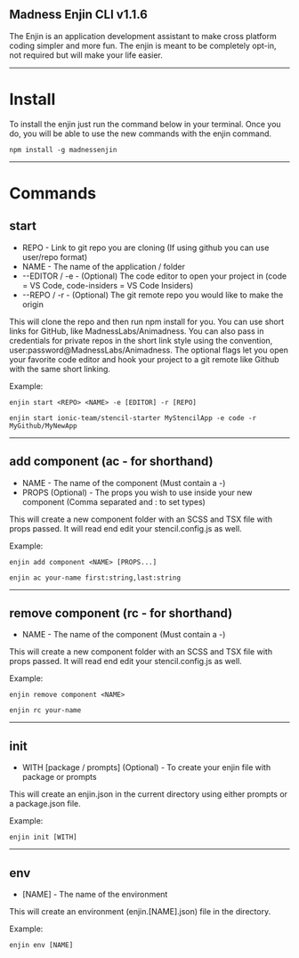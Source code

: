 ## Madness Enjin CLI v1.1.6

The Enjin is an application development assistant to make cross platform coding simpler and more fun. The enjin is meant to be completely opt-in, not required but will make your life easier.

---
# Install

To install the enjin just run the command below in your terminal.  Once you do, you will be able to use the new commands with the enjin command.

```npm install -g madnessenjin```

---

# Commands

## start

- REPO - Link to git repo you are cloning (If using github you can use user/repo format)
- NAME - The name of the application / folder
- --EDITOR / -e - (Optional) The code editor to open your project in (code = VS Code, code-insiders = VS Code Insiders)
- --REPO / -r - (Optional) The git remote repo you would like to make the origin

This will clone the repo and then run npm install for you. You can use short links for GitHub, like MadnessLabs/Animadness.  You can also pass in credentials for private repos in the short link style using the convention, user:password@MadnessLabs/Animadness. The optional flags let you open your favorite code editor and hook your project to a git remote like Github with the same short linking.

Example:

```enjin start <REPO> <NAME> -e [EDITOR] -r [REPO]```

```enjin start ionic-team/stencil-starter MyStencilApp -e code -r MyGithub/MyNewApp```

---


## add component (ac - for shorthand)

- NAME - The name of the component (Must contain a -)
- PROPS (Optional) - The props you wish to use inside your new component (Comma separated and : to set types)

This will create a new component folder with an SCSS and TSX file with props passed.  It will read end edit your stencil.config.js as well.

Example:

```enjin add component <NAME> [PROPS...]```

```enjin ac your-name first:string,last:string```

---


## remove component (rc - for shorthand)

- NAME - The name of the component (Must contain a -)

This will create a new component folder with an SCSS and TSX file with props passed.  It will read end edit your stencil.config.js as well.

Example:

```enjin remove component <NAME>```

```enjin rc your-name```

---

## init

- WITH [package / prompts] (Optional) - To create your enjin file with package or prompts

This will create an enjin.json in the current directory using either prompts or a package.json file.

Example:

```enjin init [WITH]```

---

## env

- [NAME] - The name of the environment

This will create an environment (enjin.[NAME].json) file in the directory.

Example:

```enjin env [NAME]```